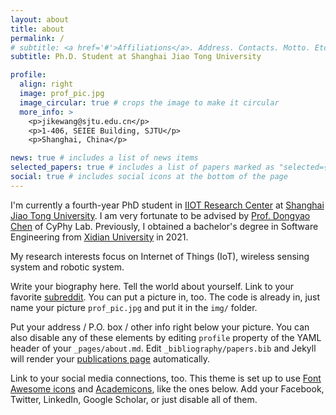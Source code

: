 ```yaml
---
layout: about
title: about
permalink: /
# subtitle: <a href='#'>Affiliations</a>. Address. Contacts. Motto. Etc.
subtitle: Ph.D. Student at Shanghai Jiao Tong University

profile:
  align: right
  image: prof_pic.jpg
  image_circular: true # crops the image to make it circular
  more_info: >
    <p>jikewang@sjtu.edu.cn</p>
    <p>1-406, SEIEE Building, SJTU</p>
    <p>Shanghai, China</p>

news: true # includes a list of news items
selected_papers: true # includes a list of papers marked as "selected={true}"
social: true # includes social icons at the bottom of the page
---
```


I'm currently a fourth-year PhD student in [IIOT Research Center](https://iiot.sjtu.edu.cn/#/) at [Shanghai Jiao Tong University](https://en.sjtu.edu.cn/).
I am very fortunate to be advised by [Prof. Dongyao Chen](https://chendy.tech/) of CyPhy Lab. 
Previously, I obtained a bachelor's degree in Software Engineering from [Xidian University](https://en.xidian.edu.cn/) in 2021. 

My research interests focus on Internet of Things (IoT), wireless sensing system and robotic system.

Write your biography here. Tell the world about yourself. Link to your favorite [subreddit](http://reddit.com). You can put a picture in, too. The code is already in, just name your picture `prof_pic.jpg` and put it in the `img/` folder.

Put your address / P.O. box / other info right below your picture. You can also disable any of these elements by editing `profile` property of the YAML header of your `_pages/about.md`. Edit `_bibliography/papers.bib` and Jekyll will render your [publications page](/al-folio/publications/) automatically.

Link to your social media connections, too. This theme is set up to use [Font Awesome icons](https://fontawesome.com/) and [Academicons](https://jpswalsh.github.io/academicons/), like the ones below. Add your Facebook, Twitter, LinkedIn, Google Scholar, or just disable all of them.
